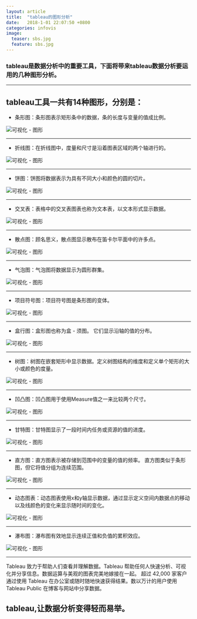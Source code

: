 ```yaml
---
layout: article
title:  "tableau的图形分析"
date:   2018-1-01 22:07:50 +0800
categories: infovis
image:
  teaser: sbs.jpg
  feature: sbs.jpg
---
```


### tableau是数据分析中的重要工具，下面将带来tableau数据分析要运用的几种图形分析。
 
---
## tableau工具一共有14种图形，分别是：

- 条形图：条形图表示矩形条中的数据，条的长度与变量的值成比例。
<img src="/images/tiaoxing.jpg"  alt="可视化 - 图形" />

---
- 折线图：在折线图中，度量和尺寸是沿着图表区域的两个轴进行的。
<img src="/images/zhexian.jpg"  alt="可视化 - 图形" />

---
- 饼图：饼图将数据表示为具有不同大小和颜色的圆的切片。
<img src="/images/bing.jpg"  alt="可视化 - 图形" />

---
- 交叉表：表格中的交叉表图表也称为文本表，以文本形式显示数据。
<img src="/images/jiaocha.jpg"  alt="可视化 - 图形" />

---
- 散点图：顾名思义，散点图显示散布在笛卡尔平面中的许多点。
<img src="/images/sandian.jpg"  alt="可视化 - 图形" />

---
- 气泡图：气泡图将数据显示为圆形群集。
<img src="/images/qipao.jpg"  alt="可视化 - 图形" />

---
- 项目符号图：项目符号图是条形图的变体。
<img src="/images/xiangmu.jpg"  alt="可视化 - 图形" />

---
- 盒行图：盒形图也称为盒 - 须图。 它们显示沿轴的值的分布。
<img src="/images/he.jpg"  alt="可视化 - 图形" />

---
- 树图：树图在嵌套矩形中显示数据。定义树图结构的维度和定义单个矩形的大小或颜色的度量。
<img src="/images/shu.jpg"  alt="可视化 - 图形" />

---
- 凹凸图：凹凸图用于使用Measure值之一来比较两个尺寸。
<img src="/images/ao.jpg"  alt="可视化 - 图形" />

---
- 甘特图：甘特图显示了一段时间内任务或资源的值的进度。
<img src="/images/gan.jpg"  alt="可视化 - 图形" />

---
- 直方图：直方图表示被存储到范围中的变量的值的频率。 直方图类似于条形图，但它将值分组为连续范围。
<img src="/images/zhi.jpg"  alt="可视化 - 图形" />

---
- 动态图表：动态图表使用x和y轴显示数据，通过显示定义空间内数据点的移动以及线颜色的变化来显示随时间的变化。
<img src="/images/dong.jpg"  alt="可视化 - 图形" />

---
- 瀑布图：瀑布图有效地显示连续正值和负值的累积效应。
<img src="/images/pubu.jpg"  alt="可视化 - 图形" />

---
Tableau 致力于帮助人们查看并理解数据。Tableau 帮助任何人快速分析、可视化并分享信息。数据运算与美观的图表完美地嫁接在一起。
超过 42,000 家客户通过使用 Tableau 在办公室或随时随地快速获得结果。数以万计的用户使用 Tableau Public 在博客与网站中分享数据。

## tableau,让数据分析变得轻而易举。



